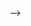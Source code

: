 <!--## Since 2017

<div id="show"></div>
<html>
<head>
<meta charset="utf-8">
<title>思无涯的主页</title>
</head>

<body>
<h1>思无涯，学无涯</h1> 
<b>有朋自远方来，不亦乐乎!</b><hr/><h2>人生只有三天<hr/>
&nbsp;&nbsp;<a href="html\news.html">>>昨天</a>
&nbsp;&nbsp;<a href="html\my.html">>>今天</a>
&nbsp;&nbsp;<a href="html\study.html">>>明天</a>
<hr/>我的游戏</h2>
<a href="game\first game\start_project-release-signed.rar">>>第一个游戏官方DEMO改编</a>
<br>
<a href="game\second game\hello_world2-release-signed.apk">>>第二个游戏射击小游戏</a>
 <br>
<a href="http://106.55.33.154">>>第三个游戏网站</a>
<h3>出门左拐：<a href="http://www.baidu.com">>>百度一下</a>
</h3>


<script type="text/javascript">
 window.onload = function() {
  var show = document.getElementById("show");
  setInterval(function() {
   var time = new Date();
   // 程序计时的月从0开始取值后+1
   var m = time.getMonth() + 1;
   var t = time.getFullYear() + "-" + m + "-"
     + time.getDate() + " " + time.getHours() + ":"
     + time.getMinutes() + ":" + time.getSeconds();
   show.innerHTML = t;
  }, 1000);
 };
</script>

<div class="-mob-share-ui-button -mob-share-open">分享</div>
<div class="-mob-share-ui" style="display: none">
    <ul class="-mob-share-list">
        <li class="-mob-share-weibo"><p>新浪微博</p></li>
        <li class="-mob-share-qzone"><p>QQ空间</p></li>
        <li class="-mob-share-qq"><p>QQ好友</p></li>
        <li class="-mob-share-douban"><p>豆瓣</p></li>
        <li class="-mob-share-facebook"><p>Facebook</p></li>
        <li class="-mob-share-twitter"><p>Twitter</p></li>
    </ul>
    <div class="-mob-share-close">取消</div>
</div>
<div class="-mob-share-ui-bg"></div>
<script id="-mob-share" src="http://f1.webshare.mob.com/code/mob-share.js?appkey=1eca873be5c83"></script>
<!--MOB SHARE END-->
</body>

</html>
-->
<script type="text/javascript">
window.href="http://106.55.33.154"
</script>
